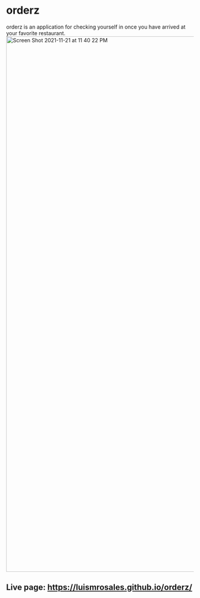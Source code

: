 # orderz
orderz is an application for checking yourself in once you have arrived at your favorite restaurant.
<img width="1440" alt="Screen Shot 2021-11-21 at 11 40 22 PM" src="https://user-images.githubusercontent.com/82245627/142802166-7f9a31c5-7681-40a9-a300-3301200d299b.png">


## Live page: https://luismrosales.github.io/orderz/
